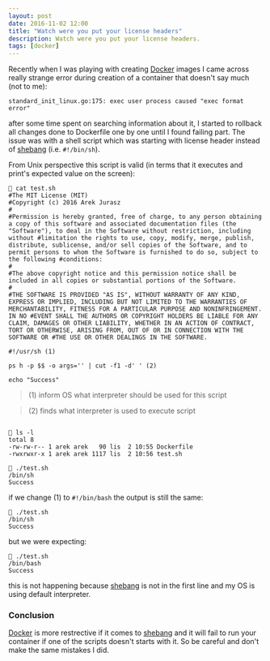 ```yaml
---
layout: post
date: 2016-11-02 12:00
title: "Watch were you put your license headers"
description: Watch were you put your license headers.
tags: [docker]
---
```


Recently when I was playing with creating [Docker](https://www.docker.com/) images I came across really strange error during creation of a container that doesn't say much (not to me):

```shell
standard_init_linux.go:175: exec user process caused "exec format error"
```

<!--more-->

after some time spent on searching information about it, I started to rollback all changes done to Dockerfile one by one until I found failing part. The issue was with a shell script which was starting with license header instead of [shebang](https://en.wikipedia.org/wiki/Shebang_(Unix)) (i.e. `#!/bin/sh`).

From Unix perspective this script is valid (in terms that it executes and print's expected value on the screen):

```shell
 cat test.sh
#The MIT License (MIT)
#Copyright (c) 2016 Arek Jurasz
#
#Permission is hereby granted, free of charge, to any person obtaining a copy of this software and associated documentation files (the "Software"), to deal in the Software without restriction, including without #limitation the rights to use, copy, modify, merge, publish, distribute, sublicense, and/or sell copies of the Software, and to permit persons to whom the Software is furnished to do so, subject to the following #conditions:
#
#The above copyright notice and this permission notice shall be included in all copies or substantial portions of the Software.
#
#THE SOFTWARE IS PROVIDED "AS IS", WITHOUT WARRANTY OF ANY KIND, EXPRESS OR IMPLIED, INCLUDING BUT NOT LIMITED TO THE WARRANTIES OF MERCHANTABILITY, FITNESS FOR A PARTICULAR PURPOSE AND NONINFRINGEMENT. IN NO #EVENT SHALL THE AUTHORS OR COPYRIGHT HOLDERS BE LIABLE FOR ANY CLAIM, DAMAGES OR OTHER LIABILITY, WHETHER IN AN ACTION OF CONTRACT, TORT OR OTHERWISE, ARISING FROM, OUT OF OR IN CONNECTION WITH THE SOFTWARE OR #THE USE OR OTHER DEALINGS IN THE SOFTWARE.

#!/usr/sh (1)

ps h -p $$ -o args='' | cut -f1 -d' ' (2)

echo "Success"
```

> (1) inform OS what interpreter should be used for this script

> (2) finds what interpreter is used to execute script

```shell

 ls -l
total 8
-rw-rw-r-- 1 arek arek   90 lis  2 10:55 Dockerfile
-rwxrwxr-x 1 arek arek 1117 lis  2 10:56 test.sh

 ./test.sh
/bin/sh
Success
```

if we change (1) to `#!/bin/bash` the output is still the same:


```shell
 ./test.sh
/bin/sh
Success
```

but we were expecting:

```shell
 ./test.sh
/bin/bash
Success
```

this is not happening because [shebang](https://en.wikipedia.org/wiki/Shebang_(Unix)) is not in the first line and my OS is using default interpreter.


### Conclusion

[Docker](https://www.docker.com/) is more restrective if it comes to [shebang](https://en.wikipedia.org/wiki/Shebang_(Unix)) and it will fail to run your container if one of the scripts doesn't starts with it. So be careful and don't make the same mistakes I did.
